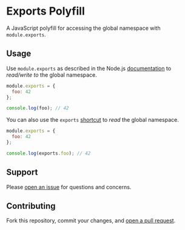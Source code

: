 Exports Polyfill
=======================

A JavaScript polyfill for accessing the global namespace with `module.exports`.

## Usage

Use `module.exports` as described in the Node.js [documentation](http://nodejs.org/api/modules.html#modules_module_exports) to *read/write to* the global namespace.

```js
module.exports = {
  foo: 42
};

console.log(foo); // 42
```

You can also use the `exports` [shortcut](http://nodejs.org/api/modules.html#modules_exports_alias) to *read* the global namespace.

```js
module.exports = {
  foo: 42
};

console.log(exports.foo); // 42
```

## Support

Please [open an issue](https://github.com/fraction/exports-polyfill/issues/new) for questions and concerns.

## Contributing

Fork this repository, commit your changes, and [open a pull request](https://github.com/fraction/exports-polyfill/compare/).
